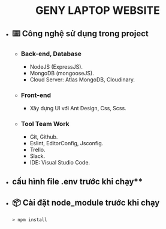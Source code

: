 <h1 align="center"><b>GENY LAPTOP WEBSITE</b></h1>

- ## ⌨️ **Công nghệ sử dụng trong project**

  - ### **Back-end, Database**
    - NodeJS (ExpressJS).
    - MongoDB (mongooseJS).
    - Cloud Server: Atlas MongoDB, Cloudinary.
  - ### **Front-end**
    - Xây dựng UI với Ant Design, Css, Scss.
  - ### **Tool Team Work**
    - Git, Github.
    - Eslint, EditorConfig, Jsconfig.
    - Trello.
    - Slack.
    - IDE: Visual Studio Code.
- ## cấu hình file .env trước khi chạy**

- ## 📦 **Cài đặt node_module trước khi chạy**

  ```
  > npm install
  ```